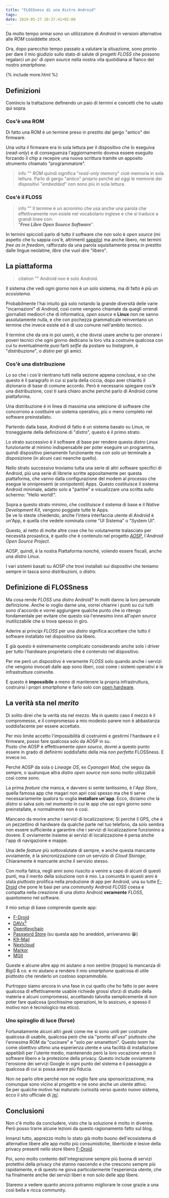 ```yaml
---
title: "FLOSSness di una distro Android"
tags: 
date: 2019-05-27 20:37:41+02:00
---
```


Da molto tempo ormai sono un utilizzatore di *Android* in versioni alternative alle *ROM* cosiddette *stock*.

Ora, dopo parecchio tempo passato a valutare la situazione, sono pronto per dare il mio giudizio sullo stato di salute di progetti *FLOSS* che possono regalarci un po' di *open source* nella nostra vita quotidiana al fianco del nostro *smartphone*.

{% include more.html %}

## Definizioni

Comincio la trattazione definendo un paio di termini e concetti che ho usato qui sopra.

### Cos'è una ROM

Di fatto una ROM è un termine preso in prestito dal gergo "antico" dei firmware.

Una volta il firmware era in sola lettura per il dispositivo che lo eseguiva (*read-only*) e di conseguenza l'aggiornamento doveva essere eseguito forzando il chip a recepire una nuova scrittura tramite un apposito strumento chiamato "programmatore".

> info ""
> *ROM* quindi significa "*read-only memory*" cioè memoria in sola
> lettura. Parlo di gergo "antico" proprio perché ad oggi le
> memorie dei dispositivi "*embedded*" non sono più in sola
> lettura.

### Cos'è il FLOSS

> info ""
> Il termine è un acronimo che usa anche una parola che
> effettivamente non esiste nel vocabolario inglese
> e che si traduce a grandi linee con:  
> "***Free Libre Open Source Software***".

In termini spiccioli parlo di tutto il software che non solo è *open source* (mi aspetto che tu sappia cos'è, altrimenti [sappilo][open source]) ma anche libero, nei termini *free* *as in freedom*, rafforzato da una parola squisitamente presa in prestito dalle lingue neolatine, *libre* che vuol dire "libero".

## La piattaforma

> citation ""
> Android non è solo Android.

Il sistema che vedi ogni giorno non è un solo sistema, ma di fatto è più un *ecosistema*.

Probabilmente l'hai intuito già solo notando la grande diversità delle varie "incarnazioni" di Android, così come vengono chiamate da quegli orrendi giornalisti mediocri che di informatica, *open source* e **Linux** non ne sanno assolutamente nulla, e che con pochezza grammaticale reinventano un termine che invece esiste ed è di uso comune nell'ambito tecnico.

Il termine che da ora in poi userò, e che dovrai usare anche tu per onorare i poveri tecnici che ogni giorno dedicano la loro vita a costruire qualcosa con cui tu eventualmente puoi farti *selfie* da postare su *Instagram*, è "*distribuzione*", o *distro* per gli amici.

### Cos'è una distribuzione

Lo so che i *cos'è* rientrano tutti nella sezione appena conclusa, e so che questo è il paragrafo in cui si parla della ciccia, dopo aver chiarito il dizionario di base di comune accordo. Però è necessario spiegare cos'è una distribuzione, così ti sarà chiaro anche perché parlo di Android come piattaforma.

Una distribuzione è in linea di massima una selezione di software che concorrono a costituire un sistema operativo, più o meno completo nel software preinstallato.

Partendo dalla base, Android di fatto è un sistema basato su Linux, re troneggiante della definizione di "*distro*", questo è il primo strato.

Lo strato successivo è il software di base per rendere questa *distro* Linux funzionante al minimo indispensabile per poter eseguire un programma, quindi dispositivo pienamente funzionante ma con solo un terminale a disposizione (in alcuni casi neanche quello).

Nello strato successivo troviamo tutta una serie di altri software specifici di Android, più una serie di librerie scritte appositamente per questa piattaforma, che vanno dalla configurazione del modem al processo che esegue le onnipresenti (e onnipotenti) Apps. Questo costituisce il sistema Android minimale, adatto solo a "partire" e visualizzare una scritta sullo schermo: "Hello world!".

Sopra a questo strato minimo, che costituisce il sistema di base e il *Native Development Kit*, vengono poggiate tutte le Apps.  
Se ve lo steste chiedendo, anche l'intera interfaccia utente di Android è un'App, è quella che vedete nominata come "UI Sistema" o "System UI".

Questo, al netto di molte altre cose che ho volutamente tralasciato per necessità prosastica, è quello che è contenuto nel progetto *[AOSP]*, l'*Android Open Source Project*.

AOSP, quindi, è la nostra Piattaforma nonché, volendo essere fiscali, anche una *distro* Linux.

I vari sistemi basati su AOSP che trovi installati sui dispositivi che teniamo sempre in tasca sono distribuzioni, o *distro*.

## Definizione di FLOSSness

Ma cosa rende *FLOSS* una *distro* Android? In molti danno la loro personale definizione. Anche io voglio darne una, vorrei chiarire i punti su cui tutti sono d'accordo e vorrei aggiungere qualche punto che io ritengo fondamentale per evitare che questo sia l'ennesimo inno all'*open source* inutilizzabile che si trova spesso in giro.

Aderire ai principi *FLOSS* per una *distro* significa accettare che tutto il software installato nel dispositivo sia libero.

E già questo è estremamente complicato considerando anche solo i driver per tutto l'hardware proprietario che è contenuto nel dispositivo.

Per me però un dispositivo è veramente *FLOSS* solo quando anche i servizi che vengono invocati dalle app sono liberi, così come i sistemi operativi e le infrastrutture coinvolte.

E questo è **impossibile** a meno di mantenere la propria infrastruttura, costruirsi i propri *smartphone* e farlo solo con [open hardware].

## La verità sta nel *merito*

Di solito direi che la verità sta nel mezzo. Ma in questo caso il mezzo è il compromesso, e il compromesso a mio modesto parere non è abbastanza soddisfacente per essere accettato.

Per mio limite accetto l'impossibilità di costruirmi e gestirmi l'hardware e il firmware, posso fare qualcosa solo da AOSP in su.  
Posto che AOSP è effettivamente *open source*, dovrei a questo punto essere in grado di definirmi soddisfatto della mia *non perfetta* FLOSSness. E invece no.

Perché AOSP da sola o *Lineage OS*, ex *Cyanogen Mod*, che seguo da sempre, o qualunque altra *distro open source* non sono molto utilizzabili così come sono.

La prima *feature* che manca, e davvero si sente tantissimo, è l'*App Store*, quella famosa app che magari non apri così spesso ma che ti serve necessariamente qualora tu voglia **installare un'app**. Ecco, diciamo che la *distro* si salva solo nel momento in cui le app che usi ogni giorno sono preinstallate, e normalmente non è così.

Mancano da morire anche i servizi di localizzazione; Si perché il GPS, che è un pezzettino di hardware da qualche parte nel tuo telefono, da solo sembra non essere sufficiente a garantire che i servizi di localizzazione funzionino a dovere. E ovviamente insieme ai servizi di localizzazione è persa anche l'app di navigazione e mappe.

Una delle *feature* più sottovalutate di sempre, e anche questa mancante ovviamente, è la sincronizzazione con un servizio di *Cloud Storage*; Chiaramente è mancante anche il servizio stesso.

Con molta fatica, negli anni sono riuscito a venire a capo di alcuni di questi punti, ma il merito della soluzione non è mio. La comunità in questi anni è stata piuttosto prolifica nella produzione di app per Android, una su tutte [F-Droid] che pone le basi per una *community* Android *FLOSS* coesa e compatta nella creazione di una *distro* Android **veramente** *FLOSS*, quantomeno nel software.

Il mio *setup* di base comprende queste app:

* [F-Droid](https://f-droid.org/)
* [DAVx<sup>5</sup>](https://f-droid.org/packages/at.bitfire.davdroid/)
* [OpenKeychain](https://f-droid.org/it/packages/org.sufficientlysecure.keychain/)
* [Password Store](https://f-droid.org/it/packages/com.zeapo.pwdstore/) (su questa app ho aneddoti, arriveranno :grin:)
* [K9-Mail](https://f-droid.org/it/packages/com.fsck.k9/)
* [Nextcloud](https://f-droid.org/it/packages/com.nextcloud.client/)
* [Markor](https://f-droid.org/it/packages/net.gsantner.markor/)
* [MGit](https://f-droid.org/it/packages/com.manichord.mgit)

Queste e alcune altre app mi aiutano a non sentire (troppo) la mancanza di *BigG* & co. e mi aiutano a rendere il mio *smartphone* qualcosa di utile piuttosto che renderlo un costoso soprammobile.

Purtroppo siamo ancora in una fase in cui quello che ho fatto io per avere qualcosa di effettivamente usabile richiede grossi sforzi di studio della materia e alcuni compromessi, accettando talvolta semplicemente di non poter fare qualcosa (pochissime operazioni, te lo assicuro, e spesso il motivo non è tecnologico ma etico).

### Uno spiraglio di luce (forse)

Fortunatamente alcuni altri *geek* come me si sono uniti per costruire qualcosa di usabile, qualcosa però che sia "pronto all'uso" piuttosto che l'ennesima ROM da "cucinare" e "solo per smanettoni". Questo *team* ha come obiettivo ultimo una esperienza utente e una facilità di installazione appetibili per l'utente medio, mantenendo però la loro vocazione verso il software libero e la protezione della privacy. Questo include ovviamente l'erosione dei servizi Google in ogni punto del sistema e il passaggio a qualcosa di cui si possa avere più fiducia.

Non ne parlo oltre perché non ne voglio fare una sponsorizzazione, ma comunque sono vicino al progetto e ne sono anche un utente attivo.  
Se per qualche motivo hai maturato curiosità verso questo nuovo sistema, ecco il sito ufficiale di [/e/].

## Conclusioni

Non c'è molto da concludere, visto che la soluzione è molto in divenire. Però posso trarre alcune lezioni da questo ragionamento fatto sul blog.

Innanzi tutto, apprezzo molto lo stato già molto buono dell'ecosistema di alternative libere alle app molto più consumistiche, liberticide e lesive della privacy presenti nello store libero [F-Droid].

Poi, sono molto contento dell'integrazione sempre più buona di servizi protettivi della privacy che stanno nascendo e che crescono sempre più rapidamente, e di questo ne giova particolarmente l'esperienza utente, che ha finalmente anche dei servizi liberi e non solo delle app libere.

Staremo a vedere quanto ancora potranno migliorare le cose grazie a una così bella e ricca community.


[open source]: https://it.wikipedia.org/wiki/Open_source
[AOSP]: https://it.wikipedia.org/wiki/Android#Android_Open_Source_Project
[open hardware]: https://it.wikipedia.org/wiki/Hardware_libero
[F-Droid]: https://it.wikipedia.org/wiki/F-Droid
[/e/]: https://e.foundation
